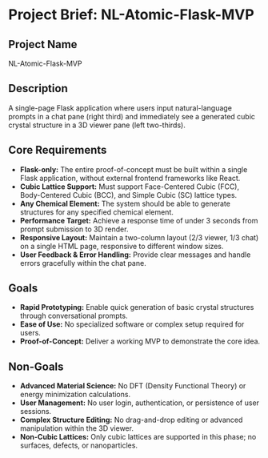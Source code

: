 # Project Brief: NL-Atomic-Flask-MVP

## Project Name
NL-Atomic-Flask-MVP

## Description
A single-page Flask application where users input natural-language prompts in a chat pane (right third) and immediately see a generated cubic crystal structure in a 3D viewer pane (left two-thirds).

## Core Requirements
- **Flask-only:** The entire proof-of-concept must be built within a single Flask application, without external frontend frameworks like React.
- **Cubic Lattice Support:** Must support Face-Centered Cubic (FCC), Body-Centered Cubic (BCC), and Simple Cubic (SC) lattice types.
- **Any Chemical Element:** The system should be able to generate structures for any specified chemical element.
- **Performance Target:** Achieve a response time of under 3 seconds from prompt submission to 3D render.
- **Responsive Layout:** Maintain a two-column layout (2/3 viewer, 1/3 chat) on a single HTML page, responsive to different window sizes.
- **User Feedback & Error Handling:** Provide clear messages and handle errors gracefully within the chat pane.

## Goals
- **Rapid Prototyping:** Enable quick generation of basic crystal structures through conversational prompts.
- **Ease of Use:** No specialized software or complex setup required for users.
- **Proof-of-Concept:** Deliver a working MVP to demonstrate the core idea.

## Non-Goals
- **Advanced Material Science:** No DFT (Density Functional Theory) or energy minimization calculations.
- **User Management:** No user login, authentication, or persistence of user sessions.
- **Complex Structure Editing:** No drag-and-drop editing or advanced manipulation within the 3D viewer.
- **Non-Cubic Lattices:** Only cubic lattices are supported in this phase; no surfaces, defects, or nanoparticles.